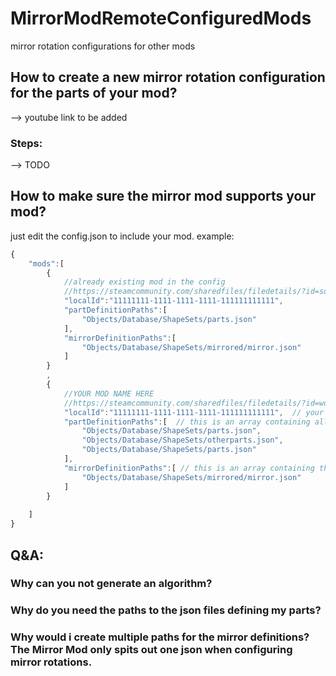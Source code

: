 # MirrorModRemoteConfiguredMods
mirror rotation configurations for other mods

## How to create a new mirror rotation configuration for the parts of your mod? 

--> youtube link to be added
### Steps:

--> TODO

## How to make sure the mirror mod supports your mod?

just edit the config.json to include your mod.
example:
```js
{
    "mods":[
        {
            //already existing mod in the config
            //https://steamcommunity.com/sharedfiles/filedetails/?id=someID
            "localId":"11111111-1111-1111-1111-111111111111",
            "partDefinitionPaths":[
                "Objects/Database/ShapeSets/parts.json"
            ],
            "mirrorDefinitionPaths":[
                "Objects/Database/ShapeSets/mirrored/mirror.json"
            ]
        }
		,
        {
            //YOUR MOD NAME HERE
            //https://steamcommunity.com/sharedfiles/filedetails/?id=workshoplink
            "localId":"11111111-1111-1111-1111-111111111111",  // your mod localId, you can find this in the description.json of your mod
            "partDefinitionPaths":[  // this is an array containing all the paths to the json files defining your parts
                "Objects/Database/ShapeSets/parts.json",
                "Objects/Database/ShapeSets/otherparts.json",
                "Objects/Database/ShapeSets/parts.json"
            ],
            "mirrorDefinitionPaths":[ // this is an array containing the paths to the json files containing the mirror rotation definitions for your parts.
                "Objects/Database/ShapeSets/mirrored/mirror.json"
            ]
        }
		
    ]
}
```

## Q&A:

### Why can you not generate an algorithm?

### Why do you need the paths to the json files defining my parts?

### Why would i create multiple paths for the mirror definitions? The Mirror Mod only spits out one json when configuring mirror rotations.
